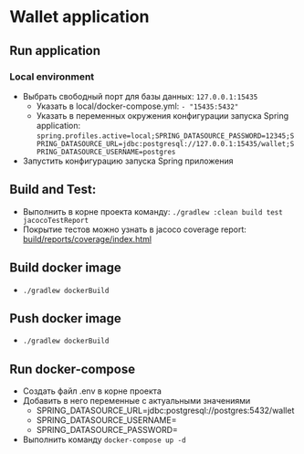 # Wallet application

## Run application

### Local environment
- Выбрать свободный порт для базы данных: ```127.0.0.1:15435```
  - Указать в local/docker-compose.yml:
    ```- "15435:5432"```
  - Указать в переменных окружения конфигурации запуска Spring application:
    ```spring.profiles.active=local;SPRING_DATASOURCE_PASSWORD=12345;SPRING_DATASOURCE_URL=jdbc:postgresql://127.0.0.1:15435/wallet;SPRING_DATASOURCE_USERNAME=postgres```
- Запустить конфигурацию запуска Spring приложения

## Build and Test:

- Выполнить в корне проекта команду: ```./gradlew :clean build test jacocoTestReport```
- Покрытие тестов можно узнать в jacoco coverage report: [build/reports/coverage/index.html](build/reports/coverage/index.html)

## Build docker image
- ```./gradlew dockerBuild```


## Push docker image
- ```./gradlew dockerBuild```

## Run docker-compose
- Создать файл .env в корне проекта
- Добавить в него переменные с актуальными значениями
  - SPRING_DATASOURCE_URL=jdbc:postgresql://postgres:5432/wallet
  - SPRING_DATASOURCE_USERNAME=<username>
  - SPRING_DATASOURCE_PASSWORD=<password>
- Выполнить команду ```docker-compose up -d```
